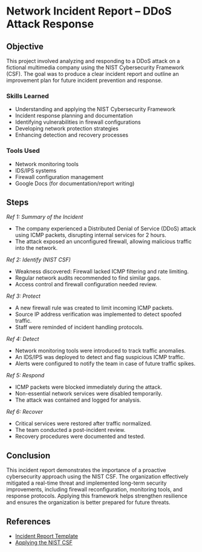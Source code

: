 # Network Incident Report – DDoS Attack Response

## Objective  
This project involved analyzing and responding to a DDoS attack on a fictional multimedia company using the NIST Cybersecurity Framework (CSF). The goal was to produce a clear incident report and outline an improvement plan for future incident prevention and response.

### Skills Learned  
- Understanding and applying the NIST Cybersecurity Framework  
- Incident response planning and documentation  
- Identifying vulnerabilities in firewall configurations  
- Developing network protection strategies  
- Enhancing detection and recovery processes  

### Tools Used  
- Network monitoring tools  
- IDS/IPS systems  
- Firewall configuration management  
- Google Docs (for documentation/report writing)

## Steps  

*Ref 1: Summary of the Incident*  
- The company experienced a Distributed Denial of Service (DDoS) attack using ICMP packets, disrupting internal services for 2 hours.  
- The attack exposed an unconfigured firewall, allowing malicious traffic into the network.


*Ref 2: Identify (NIST CSF)*  
- Weakness discovered: Firewall lacked ICMP filtering and rate limiting.  
- Regular network audits recommended to find similar gaps.  
- Access control and firewall configuration needed review.

*Ref 3: Protect*  
- A new firewall rule was created to limit incoming ICMP packets.  
- Source IP address verification was implemented to detect spoofed traffic.  
- Staff were reminded of incident handling protocols.

*Ref 4: Detect*  
- Network monitoring tools were introduced to track traffic anomalies.  
- An IDS/IPS was deployed to detect and flag suspicious ICMP traffic.  
- Alerts were configured to notify the team in case of future traffic spikes.

*Ref 5: Respond*  
- ICMP packets were blocked immediately during the attack.  
- Non-essential network services were disabled temporarily.  
- The attack was contained and logged for analysis.

*Ref 6: Recover*  
- Critical services were restored after traffic normalized.  
- The team conducted a post-incident review.  
- Recovery procedures were documented and tested.

## Conclusion  
This incident report demonstrates the importance of a proactive cybersecurity approach using the NIST CSF. The organization effectively mitigated a real-time threat and implemented long-term security improvements, including firewall reconfiguration, monitoring tools, and response protocols. Applying this framework helps strengthen resilience and ensures the organization is better prepared for future threats.

## References  
- [Incident Report Template](https://docs.google.com/document/d/14FWNOzxCUK4gLj_sSXEVBVk-BDVkXi18hAWDh0vRgUU/edit?tab=t.0)
- [Applying the NIST CSF](https://docs.google.com/document/d/15yCDbDCOAcJw-LTz2DeCA7UeLRfvsf176T6MA6ku6ok/template/preview)
